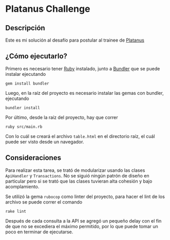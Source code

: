 # Platanus Challenge

## Descripción

Este es mi solución al desafío para postular al trainee de [Platanus](https://platan.us/recruiting/jobs)

## ¿Cómo ejecutarlo?

Primero es necesario tener [Ruby](https://www.ruby-lang.org/en/) instalado, junto a [Bundler](https://bundler.io/) que se puede instalar ejecutando

```gem install bundler```

Luego, en la raíz del proyecto es necesario instalar las gemas con bundler, ejecutando

```bundler install```

Por último, desde la raíz del proyecto, hay que correr

```ruby src/main.rb```

Con lo cuál se creará el archivo `table.html` en el directorio raíz, el cuál puede ser visto desde un navegador.

## Consideraciones

Para realizar esta tarea, se trató de modularizar usando las clases `ApiHandler` y `Transactions`. No se siguió ningún patrón de diseño en particular pero si se trató que las clases tuvieran alta cohesión y bajo acomplamiento.

Se utilizó la gema `rubocop` como linter del proyecto, para hacer el lint de los archivo se puede correr el comando

```rake lint```

Después de cada consulta a la API se agregó un pequeño delay con el fin de que no se excediera el máximo permitido, por lo que puede tomar un poco en terminar de ejecutarse.
